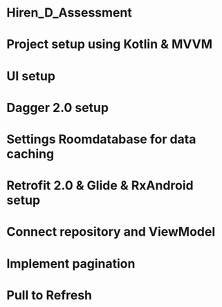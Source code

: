 # Hiren_D_Assessment
# Project setup using Kotlin & MVVM 
# UI setup
# Dagger 2.0 setup
# Settings Roomdatabase for data caching
# Retrofit 2.0 & Glide & RxAndroid setup
# Connect repository and ViewModel
# Implement pagination
# Pull to Refresh
